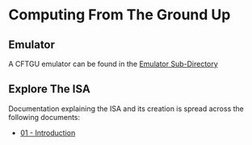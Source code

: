 # Computing From The Ground Up

## Emulator
A CFTGU emulator can be found in the [Emulator Sub-Directory](/emulator/)

## Explore The ISA
Documentation explaining the ISA and its creation is spread across the following documents:
- [01 - Introduction](/isa/01-intro.md)
